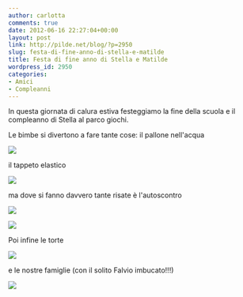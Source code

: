 ```yaml
---
author: carlotta
comments: true
date: 2012-06-16 22:27:04+00:00
layout: post
link: http://pilde.net/blog/?p=2950
slug: festa-di-fine-anno-di-stella-e-matilde
title: Festa di fine anno di Stella e Matilde
wordpress_id: 2950
categories:
- Amici
- Compleanni
---
```


In questa giornata di calura estiva festeggiamo la fine della scuola e il compleanno di Stella al parco giochi.

Le bimbe si divertono a fare tante cose: il pallone nell'acqua

![](http://pilde.net/blog/wp-content/uploads/2012/06/stella_palla.jpg)




il tappeto elastico

![](http://pilde.net/blog/wp-content/uploads/2012/06/tapp_elastico.jpg)




ma dove si fanno davvero tante risate è l'autoscontro

![](http://pilde.net/blog/wp-content/uploads/2012/06/autoscontri_tutte.jpg)




![](http://pilde.net/blog/wp-content/uploads/2012/06/autoscontro.jpg)




Poi infine le torte

![](http://pilde.net/blog/wp-content/uploads/2012/06/torta.jpg)




e le nostre famiglie (con il solito Falvio imbucato!!!)




![](http://pilde.net/blog/wp-content/uploads/2012/06/torta_genitori.jpg)



